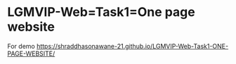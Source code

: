 # LGMVIP-Web=Task1=One page website
For demo
https://shraddhasonawane-21.github.io/LGMVIP-Web-Task1-ONE-PAGE-WEBSITE/
